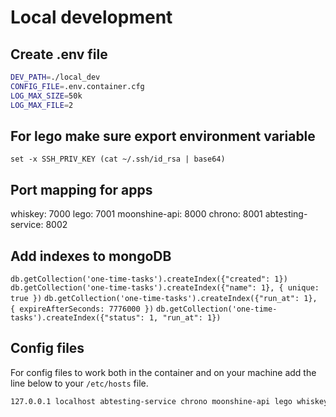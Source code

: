 # Local development

## Create .env file

```bash
DEV_PATH=./local_dev
CONFIG_FILE=.env.container.cfg
LOG_MAX_SIZE=50k
LOG_MAX_FILE=2
```

## For lego make sure export environment variable

`set -x SSH_PRIV_KEY (cat ~/.ssh/id_rsa | base64)`

## Port mapping for apps

whiskey: 7000
lego: 7001
moonshine-api: 8000
chrono: 8001
abtesting-service: 8002

## Add indexes to mongoDB

`db.getCollection('one-time-tasks').createIndex({"created": 1})`
`db.getCollection('one-time-tasks').createIndex({"name": 1}, { unique: true })`
`db.getCollection('one-time-tasks').createIndex({"run_at": 1}, { expireAfterSeconds: 7776000 })`
`db.getCollection('one-time-tasks').createIndex({"status": 1, "run_at": 1})`

## Config files

For config files to work both in the container and on your machine add the line below to your `/etc/hosts` file.

```bash
127.0.0.1 localhost abtesting-service chrono moonshine-api lego whiskey mariadb memcached mongo rabbitmq redis
```
